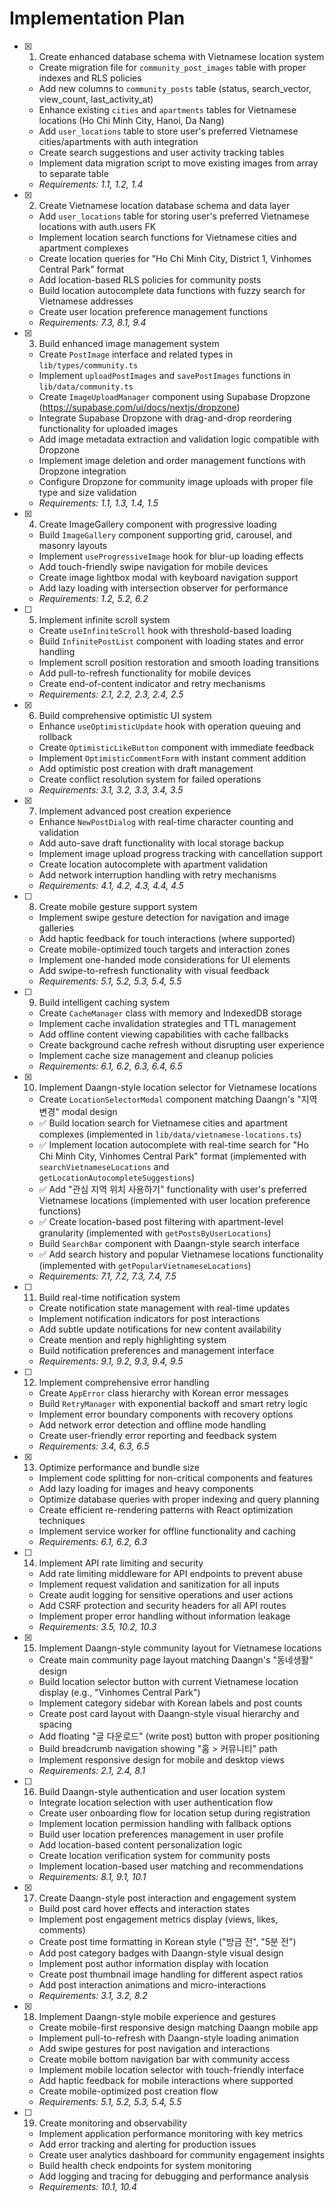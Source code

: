 # Implementation Plan

- [x] 1. Create enhanced database schema with Vietnamese location system
  - Create migration file for `community_post_images` table with proper indexes and RLS policies
  - Add new columns to `community_posts` table (status, search_vector, view_count, last_activity_at)
  - Enhance existing `cities` and `apartments` tables for Vietnamese locations (Ho Chi Minh City, Hanoi, Da Nang)
  - Add `user_locations` table to store user's preferred Vietnamese cities/apartments with auth integration
  - Create search suggestions and user activity tracking tables
  - Implement data migration script to move existing images from array to separate table
  - _Requirements: 1.1, 1.2, 1.4_

- [x] 2. Create Vietnamese location database schema and data layer
  - Add `user_locations` table for storing user's preferred Vietnamese locations with auth.users FK
  - Implement location search functions for Vietnamese cities and apartment complexes
  - Create location queries for "Ho Chi Minh City, District 1, Vinhomes Central Park" format
  - Add location-based RLS policies for community posts
  - Build location autocomplete data functions with fuzzy search for Vietnamese addresses
  - Create user location preference management functions
  - _Requirements: 7.3, 8.1, 9.4_

- [x] 3. Build enhanced image management system
  - Create `PostImage` interface and related types in `lib/types/community.ts`
  - Implement `uploadPostImages` and `savePostImages` functions in `lib/data/community.ts`
  - Create `ImageUploadManager` component using Supabase Dropzone (https://supabase.com/ui/docs/nextjs/dropzone)
  - Integrate Supabase Dropzone with drag-and-drop reordering functionality for uploaded images
  - Add image metadata extraction and validation logic compatible with Dropzone
  - Implement image deletion and order management functions with Dropzone integration
  - Configure Dropzone for community image uploads with proper file type and size validation
  - _Requirements: 1.1, 1.3, 1.4, 1.5_

- [x] 4. Create ImageGallery component with progressive loading
  - Build `ImageGallery` component supporting grid, carousel, and masonry layouts
  - Implement `useProgressiveImage` hook for blur-up loading effects
  - Add touch-friendly swipe navigation for mobile devices
  - Create image lightbox modal with keyboard navigation support
  - Add lazy loading with intersection observer for performance
  - _Requirements: 1.2, 5.2, 6.2_

- [ ] 5. Implement infinite scroll system
  - Create `useInfiniteScroll` hook with threshold-based loading
  - Build `InfinitePostList` component with loading states and error handling
  - Implement scroll position restoration and smooth loading transitions
  - Add pull-to-refresh functionality for mobile devices
  - Create end-of-content indicator and retry mechanisms
  - _Requirements: 2.1, 2.2, 2.3, 2.4, 2.5_

- [x] 6. Build comprehensive optimistic UI system
  - Enhance `useOptimisticUpdate` hook with operation queuing and rollback
  - Create `OptimisticLikeButton` component with immediate feedback
  - Implement `OptimisticCommentForm` with instant comment addition
  - Add optimistic post creation with draft management
  - Create conflict resolution system for failed operations
  - _Requirements: 3.1, 3.2, 3.3, 3.4, 3.5_

- [x] 7. Implement advanced post creation experience
  - Enhance `NewPostDialog` with real-time character counting and validation
  - Add auto-save draft functionality with local storage backup
  - Implement image upload progress tracking with cancellation support
  - Create location autocomplete with apartment validation
  - Add network interruption handling with retry mechanisms
  - _Requirements: 4.1, 4.2, 4.3, 4.4, 4.5_

- [ ] 8. Create mobile gesture support system
  - Implement swipe gesture detection for navigation and image galleries
  - Add haptic feedback for touch interactions (where supported)
  - Create mobile-optimized touch targets and interaction zones
  - Implement one-handed mode considerations for UI elements
  - Add swipe-to-refresh functionality with visual feedback
  - _Requirements: 5.1, 5.2, 5.3, 5.4, 5.5_

- [ ] 9. Build intelligent caching system
  - Create `CacheManager` class with memory and IndexedDB storage
  - Implement cache invalidation strategies and TTL management
  - Add offline content viewing capabilities with cache fallbacks
  - Create background cache refresh without disrupting user experience
  - Implement cache size management and cleanup policies
  - _Requirements: 6.1, 6.2, 6.3, 6.4, 6.5_

- [x] 10. Implement Daangn-style location selector for Vietnamese locations
  - Create `LocationSelectorModal` component matching Daangn's "지역 변경" modal design
  - ✅ Build location search for Vietnamese cities and apartment complexes (implemented in `lib/data/vietnamese-locations.ts`)
  - ✅ Implement location autocomplete with real-time search for "Ho Chi Minh City, Vinhomes Central Park" format (implemented with `searchVietnameseLocations` and `getLocationAutocompleteSuggestions`)
  - ✅ Add "관심 지역 위치 사용하기" functionality with user's preferred Vietnamese locations (implemented with user location preference functions)
  - ✅ Create location-based post filtering with apartment-level granularity (implemented with `getPostsByUserLocations`)
  - Build `SearchBar` component with Daangn-style search interface
  - ✅ Add search history and popular Vietnamese locations functionality (implemented with `getPopularVietnameseLocations`)
  - _Requirements: 7.1, 7.2, 7.3, 7.4, 7.5_

- [ ] 11. Build real-time notification system
  - Create notification state management with real-time updates
  - Implement notification indicators for post interactions
  - Add subtle update notifications for new content availability
  - Create mention and reply highlighting system
  - Build notification preferences and management interface
  - _Requirements: 9.1, 9.2, 9.3, 9.4, 9.5_

- [ ] 12. Implement comprehensive error handling
  - Create `AppError` class hierarchy with Korean error messages
  - Build `RetryManager` with exponential backoff and smart retry logic
  - Implement error boundary components with recovery options
  - Add network error detection and offline mode handling
  - Create user-friendly error reporting and feedback system
  - _Requirements: 3.4, 6.3, 6.5_

- [x] 13. Optimize performance and bundle size
  - Implement code splitting for non-critical components and features
  - Add lazy loading for images and heavy components
  - Optimize database queries with proper indexing and query planning
  - Create efficient re-rendering patterns with React optimization techniques
  - Implement service worker for offline functionality and caching
  - _Requirements: 6.1, 6.2, 6.3_

- [ ] 14. Implement API rate limiting and security
  - Add rate limiting middleware for API endpoints to prevent abuse
  - Implement request validation and sanitization for all inputs
  - Create audit logging for sensitive operations and user actions
  - Add CSRF protection and security headers for all API routes
  - Implement proper error handling without information leakage
  - _Requirements: 3.5, 10.2, 10.3_

- [x] 15. Implement Daangn-style community layout for Vietnamese locations
  - Create main community page layout matching Daangn's "동네생활" design
  - Build location selector button with current Vietnamese location display (e.g., "Vinhomes Central Park")
  - Implement category sidebar with Korean labels and post counts
  - Create post card layout with Daangn-style visual hierarchy and spacing
  - Add floating "글 다운로드" (write post) button with proper positioning
  - Build breadcrumb navigation showing "홈 > 커뮤니티" path
  - Implement responsive design for mobile and desktop views
  - _Requirements: 2.1, 2.4, 8.1_

- [ ] 16. Build Daangn-style authentication and user location system
  - Integrate location selection with user authentication flow
  - Create user onboarding flow for location setup during registration
  - Implement location permission handling with fallback options
  - Build user location preferences management in user profile
  - Add location-based content personalization logic
  - Create location verification system for community posts
  - Implement location-based user matching and recommendations
  - _Requirements: 8.1, 9.1, 10.1_

- [x] 17. Create Daangn-style post interaction and engagement system
  - Build post card hover effects and interaction states
  - Implement post engagement metrics display (views, likes, comments)
  - Create post time formatting in Korean style ("방금 전", "5분 전")
  - Add post category badges with Daangn-style visual design
  - Implement post author information display with location
  - Create post thumbnail image handling for different aspect ratios
  - Add post interaction animations and micro-interactions
  - _Requirements: 3.1, 3.2, 8.2_

- [x] 18. Implement Daangn-style mobile experience and gestures
  - Create mobile-first responsive design matching Daangn mobile app
  - Implement pull-to-refresh with Daangn-style loading animation
  - Add swipe gestures for post navigation and interactions
  - Create mobile bottom navigation bar with community access
  - Implement mobile location selector with touch-friendly interface
  - Add haptic feedback for mobile interactions where supported
  - Create mobile-optimized post creation flow
  - _Requirements: 5.1, 5.2, 5.3, 5.4, 5.5_

- [ ] 19. Create monitoring and observability
  - Implement application performance monitoring with key metrics
  - Add error tracking and alerting for production issues
  - Create user analytics dashboard for community engagement insights
  - Build health check endpoints for system monitoring
  - Add logging and tracing for debugging and performance analysis
  - _Requirements: 10.1, 10.4_
